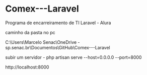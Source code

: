 # Comex---Laravel
Programa de encarreiramento de TI Laravel - Alura

caminho da pasta no pc

C:\Users\Marcelo Senac\OneDrive - sp.senac.br\Documentos\GitHub\Comex---Laravel

subir um servidor - php artisan serve --host=0.0.0.0 --port=8000

http://localhost:8000


